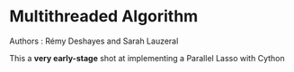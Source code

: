 # Multithreaded Algorithm    

Authors : Rémy Deshayes and Sarah Lauzeral

This a **<inv>very early-stage</inv>** shot at implementing a Parallel Lasso with Cython
